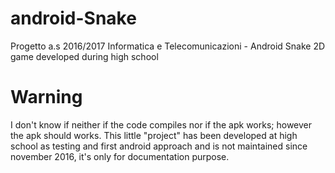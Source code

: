 # android-Snake
Progetto a.s 2016/2017 Informatica e Telecomunicazioni - Android Snake 2D game developed during high school

# Warning 
I don't know if neither if the code compiles nor if the apk works; however the apk should works.
This little "project" has been developed at high school as testing and first android approach and is not maintained since november 2016, it's only for documentation purpose.